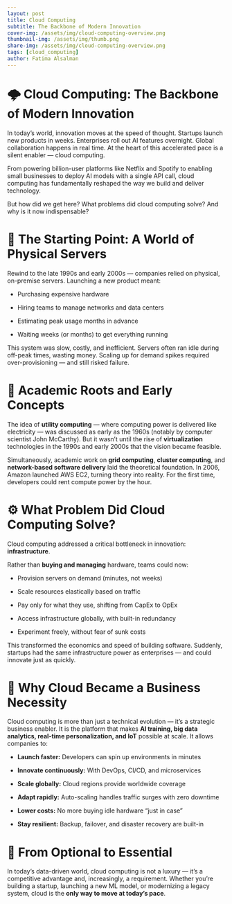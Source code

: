 ```yaml
---
layout: post
title: Cloud Computing
subtitle: The Backbone of Modern Innovation
cover-img: /assets/img/cloud-computing-overview.png
thumbnail-img: /assets/img/thumb.png
share-img: /assets/img/cloud-computing-overview.png
tags: [cloud_computing]
author: Fatima Alsalman
---
```


# 🌩️ Cloud Computing: The Backbone of Modern Innovation
In today’s world, innovation moves at the speed of thought. Startups launch new products in weeks. Enterprises roll out AI features overnight. Global collaboration happens in real time. At the heart of this accelerated pace is a silent enabler — cloud computing.

From powering billion-user platforms like Netflix and Spotify to enabling small businesses to deploy AI models with a single API call, cloud computing has fundamentally reshaped the way we build and deliver technology.

But how did we get here? What problems did cloud computing solve? And why is it now indispensable?

# 🏁 The Starting Point: A World of Physical Servers
Rewind to the late 1990s and early 2000s — companies relied on physical, on-premise servers. Launching a new product meant:

* Purchasing expensive hardware

* Hiring teams to manage networks and data centers

* Estimating peak usage months in advance

* Waiting weeks (or months) to get everything running

This system was slow, costly, and inefficient. Servers often ran idle during off-peak times, wasting money. Scaling up for demand spikes required over-provisioning — and still risked failure.

# 🔬 Academic Roots and Early Concepts
The idea of **utility computing** — where computing power is delivered like electricity — was discussed as early as the 1960s (notably by computer scientist John McCarthy). But it wasn’t until the rise of **virtualization** technologies in the 1990s and early 2000s that the vision became feasible.

Simultaneously, academic work on **grid computing**, **cluster computing**, and **network-based software delivery** laid the theoretical foundation. In 2006, Amazon launched AWS EC2, turning theory into reality. For the first time, developers could rent compute power by the hour.


# ⚙️ What Problem Did Cloud Computing Solve?
Cloud computing addressed a critical bottleneck in innovation: **infrastructure**.

Rather than **buying and managing** hardware, teams could now:

* Provision servers on demand (minutes, not weeks)

* Scale resources elastically based on traffic

* Pay only for what they use, shifting from CapEx to OpEx

* Access infrastructure globally, with built-in redundancy

* Experiment freely, without fear of sunk costs

This transformed the economics and speed of building software. Suddenly, startups had the same infrastructure power as enterprises — and could innovate just as quickly.

# 🧠 Why Cloud Became a Business Necessity
Cloud computing is more than just a technical evolution — it’s a strategic business enabler. It is the platform that makes **AI training, big data analytics, real-time personalization, and IoT** possible at scale. It allows companies to:

* **Launch faster:** Developers can spin up environments in minutes

* **Innovate continuously:** With DevOps, CI/CD, and microservices

* **Scale globally:** Cloud regions provide worldwide coverage

* **Adapt rapidly:** Auto-scaling handles traffic surges with zero downtime

* **Lower costs:** No more buying idle hardware “just in case”

* **Stay resilient:** Backup, failover, and disaster recovery are built-in



# 🚀 From Optional to Essential
In today’s data-driven world, cloud computing is not a luxury — it’s a competitive advantage and, increasingly, a requirement. Whether you’re building a startup, launching a new ML model, or modernizing a legacy system, cloud is the **only way to move at today’s pace**.
